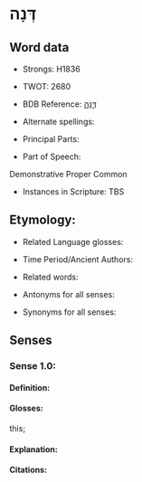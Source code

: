 # דְּנָה

<!-- Status: S2="NeedsEdits" -->
<!-- Lexica used for edits:   -->

## Word data

* Strongs: H1836

* TWOT: 2680

* BDB Reference: [דְּנָה](rc://en/bdb/dict/xd.am.aa)

* Alternate spellings:

* Principal Parts:

* Part of Speech:

Demonstrative Proper Common

* Instances in Scripture: TBS

## Etymology:

* Related Language glosses:

* Time Period/Ancient Authors:

* Related words:

* Antonyms for all senses:

* Synonyms for all senses:

## Senses

### Sense 1.0:

#### Definition:

#### Glosses:

this; 

#### Explanation:

#### Citations:



